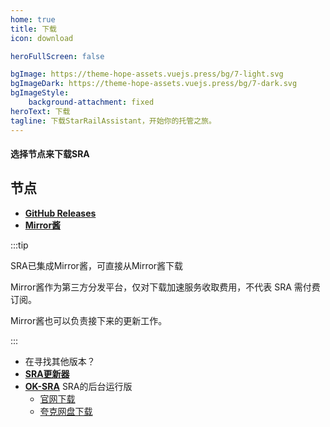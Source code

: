 ```yaml
---
home: true
title: 下载
icon: download

heroFullScreen: false

bgImage: https://theme-hope-assets.vuejs.press/bg/7-light.svg
bgImageDark: https://theme-hope-assets.vuejs.press/bg/7-dark.svg
bgImageStyle:
    background-attachment: fixed
heroText: 下载
tagline: 下载StarRailAssistant，开始你的托管之旅。
---
```

#### 选择节点来下载SRA

## 节点

- [**GitHub Releases**](https://github.com/Shasnow/StarRailAssistant/releases/latest)
- [**Mirror酱**](https://mirrorchyan.com/zh/projects?rid=StarRailAssistant&source=sra-webside)

:::tip

SRA已集成Mirror酱，可直接从Mirror酱下载

Mirror酱作为第三方分发平台，仅对下载加速服务收取费用，不代表 SRA 需付费订阅。

Mirror酱也可以负责接下来的更新工作。

:::
- 在寻找其他版本？ 
- [**SRA更新器**](https://github.com/Shasnow/SRAUpdater/releases)
- [**OK-SRA**](https://github.com/Shasnow/ok-starrailassistant) SRA的后台运行版
  - [官网下载](https://resource.starrailassistant.top/ok-sra-win32-Release-setup.exe)
  - [夸克网盘下载](https://pan.quark.cn/s/2f02fb017912)